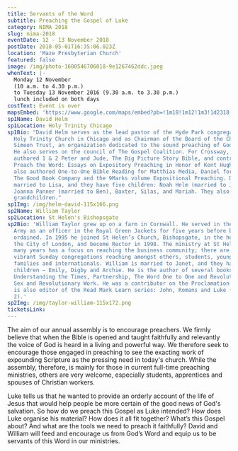 ```yaml
---
title: Servants of the Word
subtitle: Preaching the Gospel of Luke
category: NIMA 2018
slug: nima-2018
eventDate: 12 - 13 November 2018
postDate: 2018-05-01T16:35:06.023Z
location: 'Maze Presbyterian Church'
featured: false
image: /img/photo-1600546706018-9e1267462ddc.jpeg
whenText: |-
  Monday 12 November
  (10 a.m. to 4.30 p.m.)
  to Tuesday 13 November 2016 (9.30 a.m. to 3.30 p.m.)
  lunch included on both days
costText: Event is over
mapsEmbed: 'https://www.google.com/maps/embed?pb=!1m18!1m12!1m3!1d2318.0010047523247!2d-6.117361399999999!3d54.480564099999995!2m3!1f0!2f0!3f0!3m2!1i1024!2i768!4f13.1!3m3!1m2!1s0x486103191e37a8d1%3A0x2af07ebaec4c8898!2sMaze%20Presbyterian%20Church!5e0!3m2!1sen!2suk!4v1628795706431!5m2!1sen!2suk'
sp1Name: David Helm
sp1Location: Holy Trinity Chicago
sp1Bio: "David Helm serves as the lead pastor of the Hyde Park congregation of
  Holy Trinity Church in Chicago and as Chairman of the Board of the Charles
  Simeon Trust, an organization dedicated to the sound preaching of God's Word.
  He also serves on the council of The Gospel Coalition. For Crossway, he
  authored 1 & 2 Peter and Jude, The Big Picture Story Bible, and contributed to
  Preach the Word: Essays on Expository Preaching in Honor of Kent Hughes. He
  also authored One-to-One Bible Reading for Matthias Media, Daniel for You for
  The Good Book Company and the 9Marks volume Expositional Preaching. David is
  married to Lisa, and they have five children: Noah Helm (married to Julie),
  Joanna Panner (married to Ben), Baxter, Silas, and Mariah. They also have four
  grandchildren."
sp1Img: /img/helm-david-115x166.png
sp2Name: William Taylor
sp2Location: St Helen's Bishopsgate
sp2Bio: 'William Taylor grew up on a farm in Cornwall. He served in the British
  Army as an officer in the Royal Green Jackets for five years before being
  ordained. In 1995 he joined St Helen’s Church, Bishopsgate, in the heart of
  the City of London, and become Rector in 1998. The ministry at St Helen’s for
  many years has a focus on reaching the business community; there are also
  vibrant Sunday congregations reaching amongst others, students, young workers,
  families and internationals. William is married to Janet, and they have three
  children – Emily, Digby and Archie. He is the author of several books:
  Understanding the Times, Partnership, The Word One to One and Revolutionary
  Sex and Revolutionary Work. He was a contributor on the Proclamation Bible. He
  is also editor of the Read Mark Learn series: John, Romans and Luke (Vol 1 &
  2).'
sp2Img: /img/taylor-william-115x172.png
ticketsLink:
---
```


The aim of our annual assembly is to encourage preachers. We firmly believe that when the Bible is opened and taught faithfully and relevantly the voice of God is heard in a living and powerful way. We therefore seek to encourage those engaged in preaching to see the exacting work of expounding Scripture as the pressing need in today's church. While the assembly, therefore, is mainly for those in current full-time preaching ministries, others are very welcome, especially students, apprentices and spouses of Christian workers.

Luke tells us that he wanted to provide an orderly account of the life of Jesus that would help people be more certain of the good news of God's salvation. So how do we preach this Gospel as Luke intended? How does Luke organise his material? How does it all fit together? What’s this Gospel about? And what are the tools we need to preach it faithfully? David and William will feed and encourage us from God’s Word and equip us to be servants of this Word in our ministries.
